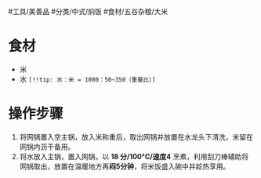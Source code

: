 #工具/美善品 #分类/中式/焖饭 #食材/五谷杂粮/大米

# 食材

- 米
- 水
`[!!tip: 水：米 = 1000：50~350（重量比）]`

# 操作步骤

1. 将网锅置入空主锅，放入米称重后，取出网锅并放置在水龙头下清洗，米留在网锅内沥干备用。
2. 将水放入主锅，置入网锅，以 **18 分/100°C/速度4** 烹煮，利用刮刀棒辅助将网锅取出，放置在温暖地方再**闷5分钟**，将米饭盛入碗中并趁热享用。